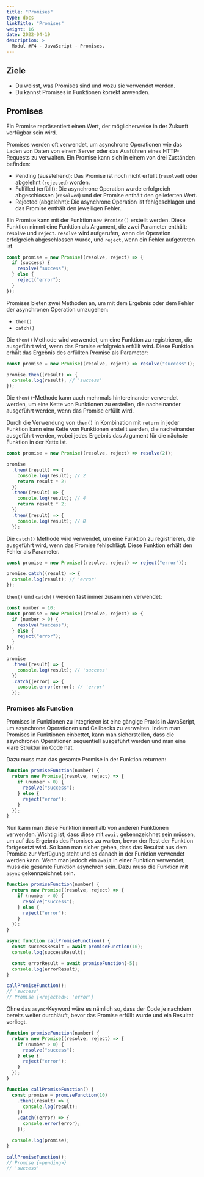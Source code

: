 ```yaml
---
title: "Promises"
type: docs
linkTitle: "Promises"
weight: 16
date: 2022-04-19
description: >
  Modul #F4 - JavaScript - Promises.
---
```


## Ziele

- Du weisst, was Promises sind und wozu sie verwendet werden.
- Du kannst Promises in Funktionen korrekt anwenden.

## Promises

Ein Promise repräsentiert einen Wert, der möglicherweise in der Zukunft verfügbar sein wird.

Promises werden oft verwendet, um asynchrone Operationen wie das Laden von Daten von einem Server oder das Ausführen eines HTTP-Requests zu verwalten. Ein Promise kann sich in einem von drei Zuständen befinden:

- Pending (ausstehend): Das Promise ist noch nicht erfüllt (`resolved`) oder abgelehnt (`rejected`) worden.
- Fulfilled (erfüllt): Die asynchrone Operation wurde erfolgreich abgeschlossen (`resolved`) und der Promise enthält den gelieferten Wert.
- Rejected (abgelehnt): Die asynchrone Operation ist fehlgeschlagen und das Promise enthält den jeweiligen Fehler.

Ein Promise kann mit der Funktion `new Promise()` erstellt werden. Diese Funktion nimmt eine Funktion als Argument, die zwei Parameter enthält: `resolve` und `reject`. `resolve` wird aufgerufen, wenn die Operation erfolgreich abgeschlossen wurde, und `reject`, wenn ein Fehler aufgetreten ist.

```javascript
const promise = new Promise((resolve, reject) => {
  if (success) {
    resolve("success");
  } else {
    reject("error");
  }
});
```

Promises bieten zwei Methoden an, um mit dem Ergebnis oder dem Fehler der asynchronen Operation umzugehen:

- `then()`
- `catch()`

Die `then()` Methode wird verwendet, um eine Funktion zu registrieren, die ausgeführt wird, wenn das Promise erfolgreich erfüllt wird. Diese Funktion erhält das Ergebnis des erfüllten Promise als Parameter:

```javascript
const promise = new Promise((resolve, reject) => resolve("success"));

promise.then((result) => {
  console.log(result); // 'success'
});
```

Die `then()`-Methode kann auch mehrmals hintereinander verwendet werden, um eine Kette von Funktionen zu erstellen, die nacheinander ausgeführt werden, wenn das Promise erfüllt wird.

Durch die Verwendung von `then()` in Kombination mit `return` in jeder Funktion kann eine Kette von Funktionen erstellt werden, die nacheinander ausgeführt werden, wobei jedes Ergebnis das Argument für die nächste Funktion in der Kette ist.

```javascript
const promise = new Promise((resolve, reject) => resolve(2));

promise
  .then((result) => {
    console.log(result); // 2
    return result * 2;
  })
  .then((result) => {
    console.log(result); // 4
    return result * 2;
  })
  .then((result) => {
    console.log(result); // 8
  });
```

Die `catch()` Methode wird verwendet, um eine Funktion zu registrieren, die ausgeführt wird, wenn das Promise fehlschlägt. Diese Funktion erhält den Fehler als Parameter.

```javascript
const promise = new Promise((resolve, reject) => reject("error"));

promise.catch((result) => {
  console.log(result); // 'error'
});
```

`then()` und `catch()` werden fast immer zusammen verwendet:

```javascript
const number = 10;
const promise = new Promise((resolve, reject) => {
  if (number > 0) {
    resolve("success");
  } else {
    reject("error");
  }
});

promise
  .then((result) => {
    console.log(result); // 'success'
  })
  .catch((error) => {
    console.error(error); // 'error'
  });
```

### Promises als Function

Promises in Funktionen zu integrieren ist eine gängige Praxis in JavaScript, um asynchrone Operationen und Callbacks zu verwalten. Indem man Promises in Funktionen einbettet, kann man sicherstellen, dass die asynchronen Operationen sequentiell ausgeführt werden und man eine klare Struktur im Code hat.

Dazu muss man das gesamte Promise in der Funktion returnen:

```javascript
function promiseFunction(number) {
  return new Promise((resolve, reject) => {
    if (number > 0) {
      resolve("success");
    } else {
      reject("error");
    }
  });
}
```

Nun kann man diese Funktion innerhalb von anderen Funktionen verwenden. Wichtig ist, dass diese mit `await` gekennzeichnet sein müssen, um auf das Ergebnis des Promises zu warten, bevor der Rest der Funktion fortgesetzt wird. So kann man sicher gehen, dass das Resultat aus dem Promise zur Verfügung steht und es danach in der Funktion verwendet werden kann. Wenn man jedoch ein `await` in einer Funktion verwendet, muss die gesamte Funktion asynchron sein. Dazu muss die Funktion mit `async` gekennzeichnet sein.

```javascript
function promiseFunction(number) {
  return new Promise((resolve, reject) => {
    if (number > 0) {
      resolve("success");
    } else {
      reject("error");
    }
  });
}

async function callPromiseFunction() {
  const successResult = await promiseFunction(10);
  console.log(successResult);

  const errorResult = await promiseFunction(-5);
  console.log(errorResult);
}

callPromiseFunction();
// 'success'
// Promise {<rejected>: 'error'}
```

Ohne das `async`-Keyword wäre es nämlich so, dass der Code je nachdem bereits weiter durchläuft, bevor das Promise erfüllt wurde und ein Resultat vorliegt.

```javascript
function promiseFunction(number) {
  return new Promise((resolve, reject) => {
    if (number > 0) {
      resolve("success");
    } else {
      reject("error");
    }
  });
}

function callPromiseFunction() {
  const promise = promiseFunction(10)
    .then((result) => {
      console.log(result);
    })
    .catch((error) => {
      console.error(error);
    });

  console.log(promise);
}

callPromiseFunction();
// Promise {<pending>}
// 'success'
```
